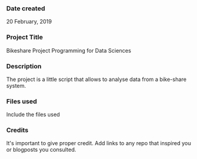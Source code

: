 ### Date created
20 February, 2019

### Project Title
Bikeshare Project Programming for Data Sciences

### Description
The project is a little script that allows to analyse data from a bike-share system.

### Files used
Include the files used

### Credits
It's important to give proper credit. Add links to any repo that inspired you or blogposts you consulted.

